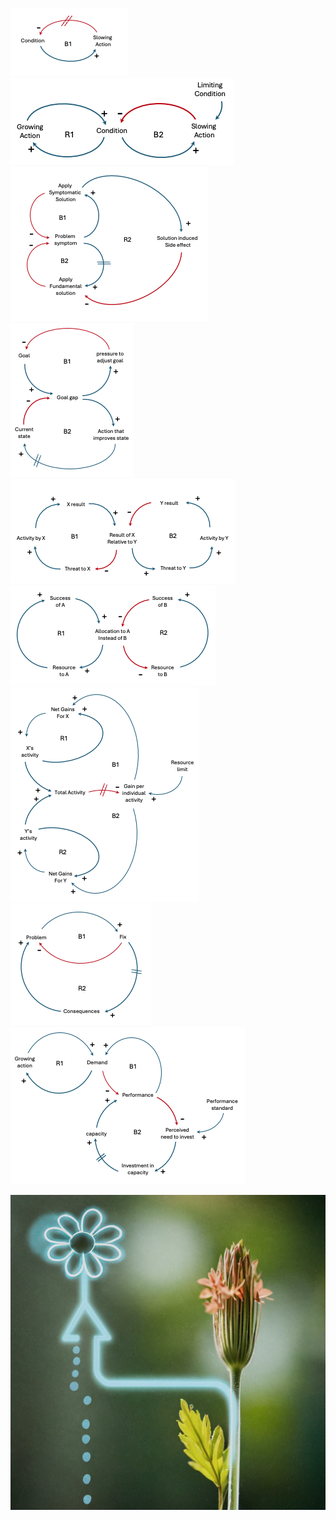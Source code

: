 <!-- System Characteristics -->
![alancing Process with Delay](/images/03-archetype-ballance-with-delay.png)
![image](/images/03-archetype-limit-to-growth-small.png)
![image](/images/03-archetype-shifting-burden.png)
![image](/images/03-archetype-eroding-goals.png)
![image](/images/03-archetype-escalation.png)
![image](/images/03-archetype-success-to-successful.png)
![image](/images/03-archetype-tradgedy-of-commons.png)
![image](/images/03-archetype-fixes-fail.png)
![image](/images/03-archetype-growth-underinvestment.png)

<!-- Systems Thinking 1 -->
![image](/images/03-flower-system.png)